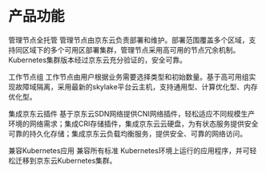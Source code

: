 

# 产品功能

管理节点全托管
管理节点由京东云负责部署和维护。部署范围覆盖多个区域，支持同区域下的多个可用区部署集群，管理节点采用高可用的节点冗余机制。Kubernetes集群版本经过京东云充分验证的，安全可靠。

工作节点组
工作节点由用户根据业务需要选择类型和初始数量。基于高可用组实现故障域隔离，采用最新的skylake平台云主机，支持通用型、计算优化型、内存优化型。

集成京东云插件
基于京东云SDN网络提供CNI网络插件，轻松适应不同规模生产环境的网络需求；集成CRI存储插件，集成京东云云硬盘，为有状态服务提供安全可靠的持久化存储；集成京东云负载均衡服务，提供安全、可靠的网络访问。

兼容Kubernetes应用
兼容所有标准 Kubernetes环境上运行的应用程序，并可轻松迁移到京东云Kubernetes集群。
